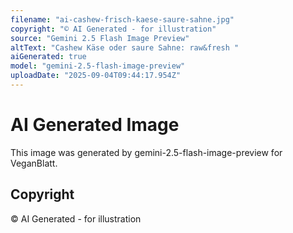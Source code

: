 ```yaml
---
filename: "ai-cashew-frisch-kaese-saure-sahne.jpg"
copyright: "© AI Generated - for illustration"
source: "Gemini 2.5 Flash Image Preview"
altText: "Cashew Käse oder saure Sahne: raw&fresh "
aiGenerated: true
model: "gemini-2.5-flash-image-preview"
uploadDate: "2025-09-04T09:44:17.954Z"
---
```


# AI Generated Image

This image was generated by gemini-2.5-flash-image-preview for VeganBlatt.

## Copyright
© AI Generated - for illustration
